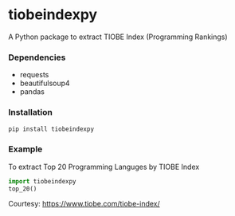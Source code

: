 # tiobeindexpy

A Python package to extract TIOBE Index (Programming Rankings)

### Dependencies

+ requests
+ beautifulsoup4
+ pandas

### Installation

```python
pip install tiobeindexpy
```

### Example

To extract Top 20 Programming Languges by TIOBE Index

```python
import tiobeindexpy
top_20()
```

Courtesy: https://www.tiobe.com/tiobe-index/
